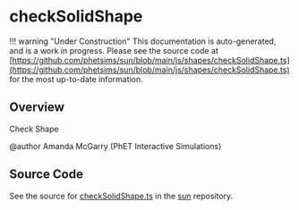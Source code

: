 # checkSolidShape

!!! warning "Under Construction"
    This documentation is auto-generated, and is a work in progress. Please see the source code at
    [https://github.com/phetsims/sun/blob/main/js/shapes/checkSolidShape.ts](https://github.com/phetsims/sun/blob/main/js/shapes/checkSolidShape.ts) for the most up-to-date information.

## Overview

Check Shape

@author Amanda McGarry (PhET Interactive Simulations)



## Source Code

See the source for [checkSolidShape.ts](https://github.com/phetsims/sun/blob/main/js/shapes/checkSolidShape.ts) in the [sun](https://github.com/phetsims/sun) repository.
